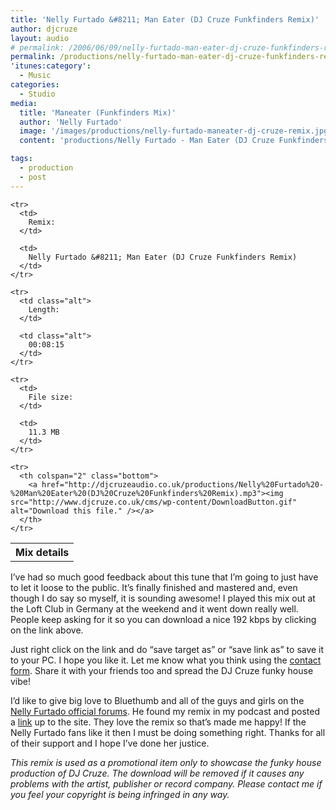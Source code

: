 ```yaml
---
title: 'Nelly Furtado &#8211; Man Eater (DJ Cruze Funkfinders Remix)'
author: djcruze
layout: audio
# permalink: /2006/06/09/nelly-furtado-man-eater-dj-cruze-funkfinders-remix-part-ii/
permalink: /productions/nelly-furtado-man-eater-dj-cruze-funkfinders-remix/
'itunes:category':
  - Music
categories:
  - Studio
media:
  title: 'Maneater (Funkfinders Mix)'
  author: 'Nelly Furtado'
  image: '/images/productions/nelly-furtado-maneater-dj-cruze-remix.jpg'
  content: 'productions/Nelly Furtado - Man Eater (DJ Cruze Funkfinders Remix).mp3'

tags:
  - production
  - post
---
```


<div class="download">
  <table summary="Details of this mix" cellspacing="0">
    <tr>
      <th colspan="2" class="top">
        Mix details
      </th>
    </tr>
    
    <tr>
      <td>
        Remix:
      </td>
      
      <td>
        Nelly Furtado &#8211; Man Eater (DJ Cruze Funkfinders Remix)
      </td>
    </tr>
    
    <tr>
      <td class="alt">
        Length:
      </td>
      
      <td class="alt">
        00:08:15
      </td>
    </tr>
    
    <tr>
      <td>
        File size:
      </td>
      
      <td>
        11.3 MB
      </td>
    </tr>
    
    <tr>
      <th colspan="2" class="bottom">
        <a href="http://djcruzeaudio.co.uk/productions/Nelly%20Furtado%20-%20Man%20Eater%20(DJ%20Cruze%20Funkfinders%20Remix).mp3"><img src="http://www.djcruze.co.uk/cms/wp-content/DownloadButton.gif" alt="Download this file." /></a>
      </th>
    </tr>
  </table>
</div>

I&#8217;ve had so much good feedback about this tune that I&#8217;m going to just have to let it loose to the public. It&#8217;s finally finished and mastered and, even though I do say so myself, it is sounding awesome! I played this mix out at the Loft Club in Germany at the weekend and it went down really well. People keep asking for it so you can download a nice 192 kbps by clicking on the link above.

Just right click on the link and do &#8220;save target as&#8221; or &#8220;save link as&#8221; to save it to your PC. I hope you like it. Let me know what you think using the [contact form][1]. Share it with your friends too and spread the DJ Cruze funky house vibe!

I&#8217;d like to give big love to Bluethumb and all of the guys and girls on the [Nelly Furtado official forums][2]. He found my remix in my podcast and posted a [link][3] up to the site. They love the remix so that&#8217;s made me happy! If the Nelly Furtado fans like it then I must be doing something right. Thanks for all of their support and I hope I&#8217;ve done her justice.

_This remix is used as a promotional item only to showcase the funky house production of DJ Cruze. The download will be removed if it causes any problems with the artist, publisher or record company. Please contact me if you feel your copyright is being infringed in any way._

[1]: /contact
[2]: http://burninthespotlight.com/forum/index.php
[3]: http://burninthespotlight.com/forum/showthread.php?t=6136
